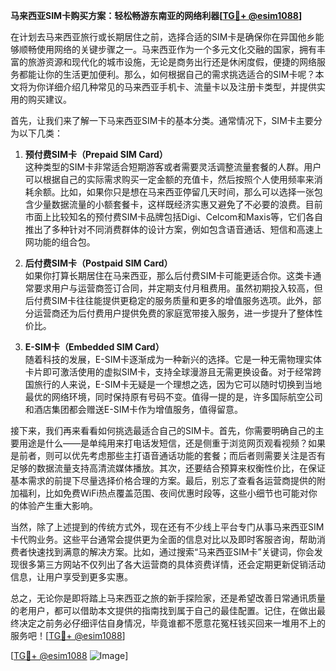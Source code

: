 **马来西亚SIM卡购买方案：轻松畅游东南亚的网络利器[[TG💪+ @esim1088](https://t.me/s/esim1088)]**

在计划去马来西亚旅行或长期居住之前，选择合适的SIM卡是确保你在异国他乡能够顺畅使用网络的关键步骤之一。马来西亚作为一个多元文化交融的国家，拥有丰富的旅游资源和现代化的城市设施，无论是商务出行还是休闲度假，便捷的网络服务都能让你的生活更加便利。那么，如何根据自己的需求挑选适合的SIM卡呢？本文将为你详细介绍几种常见的马来西亚手机卡、流量卡以及注册卡类型，并提供实用的购买建议。

首先，让我们来了解一下马来西亚SIM卡的基本分类。通常情况下，SIM卡主要分为以下几类：

1. **预付费SIM卡（Prepaid SIM Card）**  
   这种类型的SIM卡非常适合短期游客或者需要灵活调整流量套餐的人群。用户可以根据自己的实际需求购买一定金额的充值卡，然后按照个人使用频率来消耗余额。比如，如果你只是想在马来西亚停留几天时间，那么可以选择一张包含少量数据流量的小额套餐卡，这样既经济实惠又避免了不必要的浪费。目前市面上比较知名的预付费SIM卡品牌包括Digi、Celcom和Maxis等，它们各自推出了多种针对不同消费群体的设计方案，例如包含语音通话、短信和高速上网功能的组合包。

2. **后付费SIM卡（Postpaid SIM Card）**  
   如果你打算长期居住在马来西亚，那么后付费SIM卡可能更适合你。这类卡通常要求用户与运营商签订合同，并定期支付月租费用。虽然初期投入较高，但后付费SIM卡往往能提供更稳定的服务质量和更多的增值服务选项。此外，部分运营商还为后付费用户提供免费的家庭宽带接入服务，进一步提升了整体性价比。

3. **E-SIM卡（Embedded SIM Card）**  
   随着科技的发展，E-SIM卡逐渐成为一种新兴的选择。它是一种无需物理实体卡片即可激活使用的虚拟SIM卡，支持全球漫游且无需更换设备。对于经常跨国旅行的人来说，E-SIM卡无疑是一个理想之选，因为它可以随时切换到当地最优的网络环境，同时保持原有号码不变。值得一提的是，许多国际航空公司和酒店集团都会赠送E-SIM卡作为增值服务，值得留意。

接下来，我们再来看看如何挑选最适合自己的SIM卡。首先，你需要明确自己的主要用途是什么——是单纯用来打电话发短信，还是侧重于浏览网页观看视频？如果是前者，则可以优先考虑那些主打语音通话功能的套餐；而后者则需要关注是否有足够的数据流量支持高清流媒体播放。其次，还要结合预算来权衡性价比，在保证基本需求的前提下尽量选择价格合理的方案。最后，别忘了查看各运营商提供的附加福利，比如免费WiFi热点覆盖范围、夜间优惠时段等，这些小细节也可能对你的体验产生重大影响。

当然，除了上述提到的传统方式外，现在还有不少线上平台专门从事马来西亚SIM卡代购业务。这些平台通常会提供更为全面的信息对比以及即时客服咨询，帮助消费者快速找到满意的解决方案。比如，通过搜索“马来西亚SIM卡”关键词，你会发现很多第三方网站不仅列出了各大运营商的具体资费详情，还会定期更新促销活动信息，让用户享受到更多实惠。

总之，无论你是即将踏上马来西亚之旅的新手探险家，还是希望改善日常通讯质量的老用户，都可以借助本文提供的指南找到属于自己的最佳配置。记住，在做出最终决定之前务必仔细评估自身情况，毕竟谁都不愿意花冤枉钱买回来一堆用不上的服务吧！[[TG💪+ @esim1088](https://t.me/s/esim1088)]

[[TG💪+ @esim1088](https://t.me/s/esim1088) ![Image](https://i.postimg.cc/4NQfJmqS/Snipaste-2025-05-13-00-14-12.png)]
